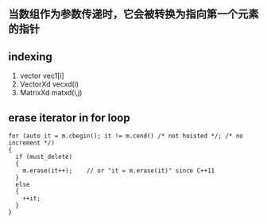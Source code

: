 ## 当数组作为参数传递时，它会被转换为指向第一个元素的指针

## indexing
1. vector
vec1[i]
2. VectorXd
vecxd(i)
3. MatrixXd
matxd(i,j)

## erase iterator in for loop

```
for (auto it = m.cbegin(); it != m.cend() /* not hoisted */; /* no increment */)
{
  if (must_delete)
  {
    m.erase(it++);    // or "it = m.erase(it)" since C++11
  }
  else
  {
    ++it;
  }
}
```